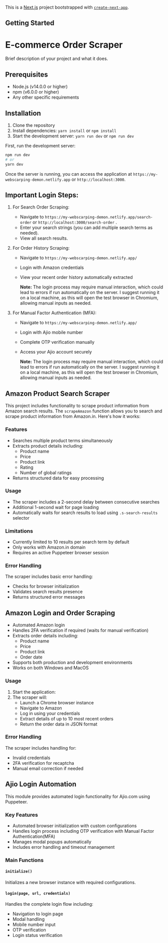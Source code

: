 This is a [Next.js](https://nextjs.org) project bootstrapped with [`create-next-app`](https://nextjs.org/docs/app/api-reference/cli/create-next-app).

## Getting Started

# E-commerce Order Scraper

Brief description of your project and what it does.

## Prerequisites

- Node.js (v14.0.0 or higher)
- npm (v6.0.0 or higher)
- Any other specific requirements

## Installation

1. Clone the repository
2. Install dependencies: `yarn install` or `npm install`
3. Start the development server: `yarn run dev` or `npm run dev`

First, run the development server:

```bash
npm run dev
# or
yarn dev
```
Once the server is running, you can access the application at `https://my-webscarping-demon.netlify.app` or `http://localhost:3000`.


## Important Login Steps:
1. For Search Order Scraping:
   - Navigate to `https://my-webscarping-demon.netlify.app/search-order` or `http://localhost:3000/search-order` .
   - Enter your search strings (you can add multiple search terms as needed).
   - View all search results.

2. For Order History Scraping:
   - Navigate to `https://my-webscarping-demon.netlify.app/`
   - Login with Amazon credentials
   - View your recent order history automatically extracted

     **Note:** The login process may require manual interaction, which could lead to errors if run automatically on the server. I suggest running it on a local machine, as this will open the test browser in Chromium, allowing manual inputs as needed.

3. For Manual Factor Authentication (MFA):
   - Navigate to `https://my-webscarping-demon.netlify.app/`
   - Login with Ajio mobile number
   - Complete OTP verification manually
   - Access your Ajio account securely

      **Note:** The login process may require manual interaction, which could lead to errors if run automatically on the server. I suggest running it on a local machine, as this will open the test browser in Chromium, allowing manual inputs as needed.

## Amazon Product Search Scraper
This project includes functionality to scrape product information from Amazon search results.
The `scrapeAmazon` function allows you to search and scrape product information from Amazon.in. Here's how it works:

### Features

- Searches multiple product terms simultaneously
- Extracts product details including:
  - Product name
  - Price
  - Product link
  - Rating
  - Number of global ratings
- Returns structured data for easy processing

### Usage

- The scraper includes a 2-second delay between consecutive searches
- Additional 1-second wait for page loading
- Automatically waits for search results to load using `.s-search-results` selector

### Limitations

- Currently limited to 10 results per search term by default
- Only works with Amazon.in domain
- Requires an active Puppeteer browser session

### Error Handling

The scraper includes basic error handling:
- Checks for browser initialization
- Validates search results presence
- Returns structured error messages


## Amazon Login and Order Scraping
- Automated Amazon login
- Handles 2FA verification if required (waits for manual verification)
- Extracts order details including:
  - Product name
  - Price
  - Product link
  - Order date
- Supports both production and development environments
- Works on both Windows and MacOS

### Usage

1. Start the application:
2. The scraper will:
   - Launch a Chrome browser instance
   - Navigate to Amazon
   - Log in using your credentials
   - Extract details of up to 10 most recent orders
   - Return the order data in JSON format

### Error Handling

The scraper includes handling for:
- Invalid credentials
- 2FA verification for recaptcha
- Manual email correction if needed


## Ajio Login Automation

This module provides automated login functionality for Ajio.com using Puppeteer.

### Key Features

- Automated browser initialization with custom configurations
- Handles login process including OTP verification with Manual Factor Authentication(MFA)
- Manages modal popups automatically
- Includes error handling and timeout management

### Main Functions

#### `initialize()`
Initializes a new browser instance with required configurations.


#### `login(page, url, credentials)`
Handles the complete login flow including:
- Navigation to login page
- Modal handling
- Mobile number input
- OTP verification
- Login status verification
